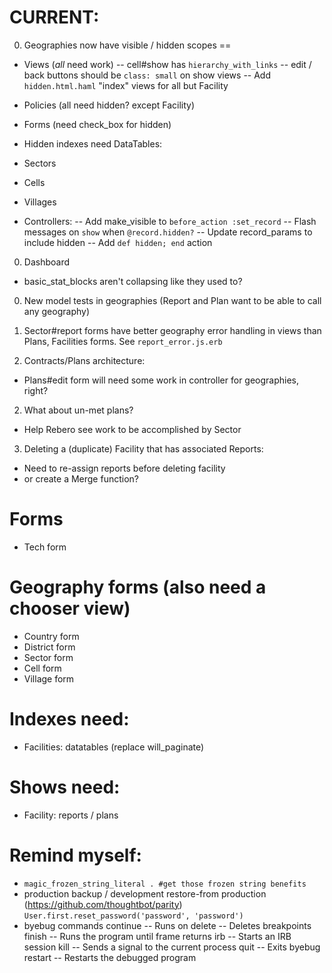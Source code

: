 # CURRENT:
0. Geographies now have visible / hidden scopes
==
- Views (*all* need work)
-- cell#show has `hierarchy_with_links`
-- edit / back buttons should be `class: small` on show views
-- Add `hidden.html.haml` "index" views for all but Facility

- Policies (all need hidden? except Facility)

- Forms (need check_box for hidden)

- Hidden indexes need DataTables:
- Sectors
- Cells
- Villages

- Controllers:
-- Add make_visible to `before_action :set_record`
-- Flash messages on `show` when `@record.hidden?`
-- Update record_params to include hidden
-- Add `def hidden; end` action

0. Dashboard
- basic_stat_blocks aren't collapsing like they used to?

0. New model tests in geographies (Report and Plan want to be able to call any geography)

0. Sector#report forms have better geography error handling in views than Plans, Facilities forms. See `report_error.js.erb`

1. Contracts/Plans architecture:
- Plans#edit form will need some work in controller for geographies, right?

2. What about un-met plans?
- Help Rebero see work to be accomplished by Sector

3. Deleting a (duplicate) Facility that has associated Reports:
- Need to re-assign reports before deleting facility
- or create a Merge function?

# Forms
- Tech form

# Geography forms (also need a chooser view)
- Country form
- District form
- Sector form
- Cell form
- Village form

# Indexes need:
- Facilities: datatables (replace will_paginate)

# Shows need:
- Facility: reports / plans

# Remind myself:
* `magic_frozen_string_literal . #get those frozen string benefits`
* production backup / development restore-from production (https://github.com/thoughtbot/parity)
  `User.first.reset_password('password', 'password')`
* byebug commands
    continue   -- Runs on
    delete     -- Deletes breakpoints
    finish     -- Runs the program until frame returns
    irb        -- Starts an IRB session
    kill       -- Sends a signal to the current process
    quit       -- Exits byebug
    restart    -- Restarts the debugged program
